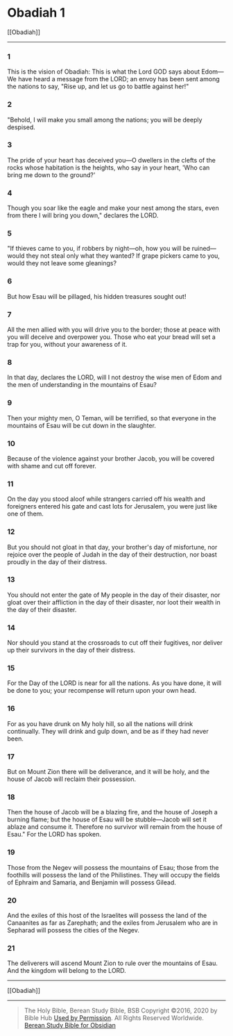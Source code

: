 # Obadiah 1

[[Obadiah]]

---

### 1
This is the vision of Obadiah: This is what the Lord GOD says about Edom—We have heard a message from the LORD; an envoy has been sent among the nations to say, "Rise up, and let us go to battle against her!"

### 2
"Behold, I will make you small among the nations; you will be deeply despised.

### 3
The pride of your heart has deceived you—O dwellers in the clefts of the rocks whose habitation is the heights, who say in your heart, 'Who can bring me down to the ground?'

### 4
Though you soar like the eagle and make your nest among the stars, even from there I will bring you down," declares the LORD.

### 5
"If thieves came to you, if robbers by night—oh, how you will be ruined—would they not steal only what they wanted? If grape pickers came to you, would they not leave some gleanings?

### 6
But how Esau will be pillaged, his hidden treasures sought out!

### 7
All the men allied with you will drive you to the border; those at peace with you will deceive and overpower you. Those who eat your bread will set a trap for you, without your awareness of it.

### 8
In that day, declares the LORD, will I not destroy the wise men of Edom and the men of understanding in the mountains of Esau?

### 9
Then your mighty men, O Teman, will be terrified, so that everyone in the mountains of Esau will be cut down in the slaughter.

### 10
Because of the violence against your brother Jacob, you will be covered with shame and cut off forever.

### 11
On the day you stood aloof while strangers carried off his wealth and foreigners entered his gate and cast lots for Jerusalem, you were just like one of them.

### 12
But you should not gloat in that day, your brother's day of misfortune, nor rejoice over the people of Judah in the day of their destruction, nor boast proudly in the day of their distress.

### 13
You should not enter the gate of My people in the day of their disaster, nor gloat over their affliction in the day of their disaster, nor loot their wealth in the day of their disaster.

### 14
Nor should you stand at the crossroads to cut off their fugitives, nor deliver up their survivors in the day of their distress.

### 15
For the Day of the LORD is near for all the nations. As you have done, it will be done to you; your recompense will return upon your own head.

### 16
For as you have drunk on My holy hill, so all the nations will drink continually. They will drink and gulp down, and be as if they had never been.

### 17
But on Mount Zion there will be deliverance, and it will be holy, and the house of Jacob will reclaim their possession.

### 18
Then the house of Jacob will be a blazing fire, and the house of Joseph a burning flame; but the house of Esau will be stubble—Jacob will set it ablaze and consume it. Therefore no survivor will remain from the house of Esau." For the LORD has spoken.

### 19
Those from the Negev will possess the mountains of Esau; those from the foothills will possess the land of the Philistines. They will occupy the fields of Ephraim and Samaria, and Benjamin will possess Gilead.

### 20
And the exiles of this host of the Israelites will possess the land of the Canaanites as far as Zarephath; and the exiles from Jerusalem who are in Sepharad will possess the cities of the Negev.

### 21
The deliverers will ascend Mount Zion to rule over the mountains of Esau. And the kingdom will belong to the LORD.

---

[[Obadiah]]

---

> The Holy Bible, Berean Study Bible, BSB
> Copyright &copy;2016, 2020 by Bible Hub
> [Used by Permission](https://berean.bible/terms.htm). All Rights Reserved Worldwide.
> [Berean Study Bible for Obsidian](https://github.com/gapmiss/berean-study-bible-for-obsidian)

